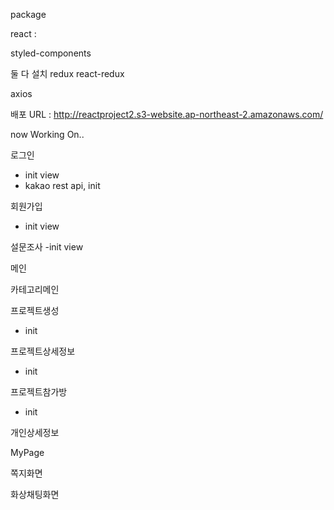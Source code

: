 package<FrontEnd>

react : 

styled-components

둘 다 설치
redux
react-redux

axios

배포 URL : http://reactproject2.s3-website.ap-northeast-2.amazonaws.com/

now Working On..

로그인
  - init view
  - kakao rest api, init
  
회원가입
  - init view

설문조사
  -init view
  
메인
  
  
카테고리메인
  
  
프로젝트생성  
  - init
  
프로젝트상세정보
  - init
  
프로젝트참가방
  - init
  
개인상세정보
  
MyPage

쪽지화면

화상채팅화면
